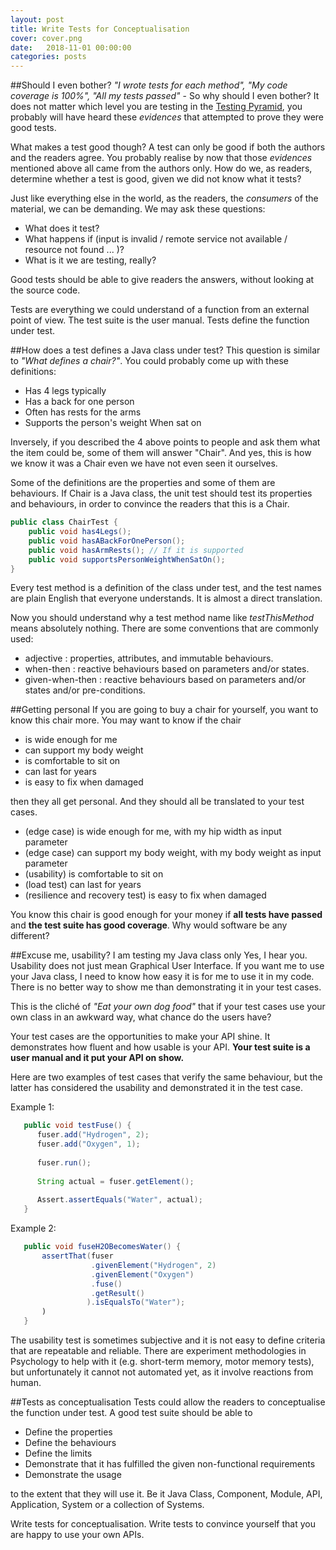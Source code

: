 ```yaml
---
layout: post
title: Write Tests for Conceptualisation 
cover: cover.png
date:   2018-11-01 00:00:00
categories: posts
---
```


##Should I even bother?
*"I wrote tests for each method", "My code coverage is 100%", "All my tests passed"* - So why should I even bother? It does not matter which level you are testing in the [Testing Pyramid](http://www.duncannisbet.co.uk/test-automation-basics-levels-pyramids-quadrants), you probably will have heard these *evidences* that attempted to prove they were good tests. 

What makes a test good though? A test can only be good if both the authors and the readers agree. You probably realise by now that those *evidences* mentioned above all came from the authors only. How do we, as readers, determine whether a test is good, given we did not know what it tests? 

Just like everything else in the world, as the readers, the *consumers* of the material, we can be demanding. We may ask these questions:

* What does it test?
* What happens if (input is invalid / remote service not available / resource not found ... )?
* What is it we are testing, really?

Good tests should be able to give readers the answers, without looking at the source code.

Tests are everything we could understand of a function from an external point of view. The test suite is the user manual. Tests define the function under test.  

##How does a test defines a Java class under test?
This question is similar to *"What defines a chair?"*. You could probably come up with these definitions:

* Has 4 legs typically
* Has a back for one person
* Often has rests for the arms
* Supports the person's weight When sat on 

Inversely, if you described the 4 above points to people and ask them what the item could be, some of them will answer "Chair". And yes, this is how we know it was a Chair even we have not even seen it ourselves.    

Some of the definitions are the properties and some of them are behaviours. If Chair is a Java class, the unit test should test its properties and behaviours, in order to convince the readers that this is a Chair.

```java
public class ChairTest {
    public void has4Legs();
    public void hasABackForOnePerson();
    public void hasArmRests(); // If it is supported
    public void supportsPersonWeightWhenSatOn();
}
```

Every test method is a definition of the class under test, and the test names are plain English that everyone understands. It is almost a direct translation.

Now you should understand why a test method name like *testThisMethod* means absolutely nothing. There are some conventions that are commonly used:

* adjective : properties, attributes, and immutable behaviours.
* when-then : reactive behaviours based on parameters and/or states.
* given-when-then : reactive behaviours based on parameters and/or states and/or pre-conditions.

##Getting personal
If you are going to buy a chair for yourself, you want to know this chair more. You may want to know if the chair

* is wide enough for me
* can support my body weight
* is comfortable to sit on
* can last for years
* is easy to fix when damaged

then they all get personal. And they should all be translated to your test cases. 

* (edge case) is wide enough for me, with my hip width as input parameter 
* (edge case) can support my body weight, with my body weight as input parameter
* (usability) is comfortable to sit on
* (load test) can last for years
* (resilience and recovery test) is easy to fix when damaged

You know this chair is good enough for your money if **all tests have passed** and **the test suite has good coverage**. Why would software be any different?

##Excuse me, usability? I am testing my Java class only
Yes, I hear you. Usability does not just mean Graphical User Interface. If you want me to use your Java class, I need to know how easy it is for me to use it in my code. There is no better way to show me than demonstrating it in your test cases. 

This is the cliché of *"Eat your own dog food"* that if your test cases use your own class in an awkward way, what chance do the users have?

Your test cases are the opportunities to make your API shine. It demonstrates how fluent and how usable is your API. **Your test suite is a user manual and it put your API on show.**

Here are two examples of test cases that verify the same behaviour, but the latter has considered the usability and demonstrated it in the test case. 

Example 1:

```java
   public void testFuse() {
      fuser.add("Hydrogen", 2);
      fuser.add("Oxygen", 1);
      
      fuser.run();
      
      String actual = fuser.getElement();
      
      Assert.assertEquals("Water", actual);
   }
``` 

Example 2:

```java
   public void fuseH2OBecomesWater() {
       assertThat(fuser
                  .givenElement("Hydrogen", 2)
                  .givenElement("Oxygen")
                  .fuse()
                  .getResult()
                 ).isEqualsTo("Water");
       )
   }
``` 

The usability test is sometimes subjective and it is not easy to define criteria that are repeatable and reliable. There are experiment methodologies in Psychology to help with it (e.g. short-term memory, motor memory tests), but unfortunately it cannot not automated yet, as it involve reactions from human.  

##Tests as conceptualisation
Tests could allow the readers to conceptualise the function under test. A good test suite should be able to

* Define the properties
* Define the behaviours
* Define the limits
* Demonstrate that it has fulfilled the given non-functional requirements
* Demonstrate the usage

to the extent that they will use it. Be it Java Class, Component, Module, API, Application, System or a collection of Systems.

Write tests for conceptualisation. Write tests to convince yourself that you are happy to use your own APIs.